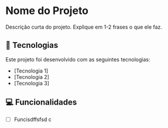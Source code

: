 # Nome do Projeto

Descrição curta do projeto. Explique em 1-2 frases o que ele faz.

## 🚀 Tecnologias

Este projeto foi desenvolvido com as seguintes tecnologias:

- [Tecnologia 1]
- [Tecnologia 2]
- [Tecnologia 3]

## 💻 Funcionalidades

- [ ] Funcisdffsfsd
c